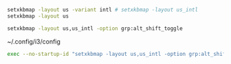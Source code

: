 ```sh
setxkbmap -layout us -variant intl # setxkbmap -layout us_intl
setxkbmap -layout us

setxkbmap -layout us,us_intl -option grp:alt_shift_toggle
```

~/.config/i3/config
```sh
exec --no-startup-id "setxkbmap -layout us,us_intl -option grp:alt_shift_toggle"
```
